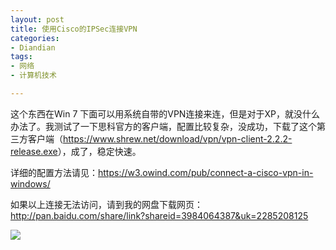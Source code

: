 ```yaml
---
layout: post
title: 使用Cisco的IPSec连接VPN
categories:
- Diandian
tags:
- 网络
- 计算机技术

---
```

<p>这个东西在Win 7 下面可以用系统自带的VPN连接来连，但是对于XP，就没什么办法了。我测试了一下思科官方的客户端，配置比较复杂，没成功，下载了这个第三方客户端（<a target="_blank" href="https://www.shrew.net/download/vpn/vpn-client-2.2.2-release.exe">https://www.shrew.net/download/vpn/vpn-client-2.2.2-release.exe</a>），成了，稳定快速。</p>
<p>详细的配置方法请见：<a href="https://w3.owind.com/pub/connect-a-cisco-vpn-in-windows/"></a><a href="https://w3.owind.com/pub/connect-a-cisco-vpn-in-windows/">https://w3.owind.com/pub/connect-a-cisco-vpn-in-windows/</a></p>
<p>如果以上连接无法访问，请到我的网盘下载网页： <a target="_blank" href="http://pan.baidu.com/share/link?shareid=3984064387&amp;uk=2285208125"></a><a href="http://pan.baidu.com/share/link?shareid=3984064387&amp;amp;uk=2285208125">http://pan.baidu.com/share/link?shareid=3984064387&amp;uk=2285208125</a></p>
<p class="edui-filter-align-center"><img src="http://m1.img.srcdd.com/farm4/d/2013/0801/12/1F6BF040B38A16CC0E861264C5E893C9_B500_900_400_300.PNG" /> <br /></p>